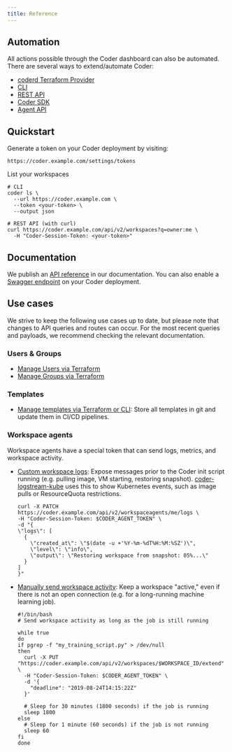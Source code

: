 ```yaml
---
title: Reference
---
```


## Automation

All actions possible through the Coder dashboard can also be automated. There
are several ways to extend/automate Coder:

- [coderd Terraform Provider](https://registry.terraform.io/providers/coder/coderd/latest)
- [CLI](../reference/cli/index.md)
- [REST API](../reference/api/index.md)
- [Coder SDK](https://pkg.go.dev/github.com/coder/coder/v2/codersdk)
- [Agent API](../reference/agent-api/index.md)

## Quickstart

Generate a token on your Coder deployment by visiting:

```shell
https://coder.example.com/settings/tokens
```

List your workspaces

```shell
# CLI
coder ls \
  --url https://coder.example.com \
  --token <your-token> \
  --output json

# REST API (with curl)
curl https://coder.example.com/api/v2/workspaces?q=owner:me \
  -H "Coder-Session-Token: <your-token>"
```

## Documentation

We publish an [API reference](../reference/api/index.md) in our documentation.
You can also enable a
[Swagger endpoint](../reference/cli/server.md#--swagger-enable) on your Coder
deployment.

## Use cases

We strive to keep the following use cases up to date, but please note that
changes to API queries and routes can occur. For the most recent queries and
payloads, we recommend checking the relevant documentation.

### Users & Groups

- [Manage Users via Terraform](https://registry.terraform.io/providers/coder/coderd/latest/docs/resources/user)
- [Manage Groups via Terraform](https://registry.terraform.io/providers/coder/coderd/latest/docs/resources/group)

### Templates

- [Manage templates via Terraform or CLI](../admin/templates/managing-templates/change-management.md):
  Store all templates in git and update them in CI/CD pipelines.

### Workspace agents

Workspace agents have a special token that can send logs, metrics, and workspace
activity.

- [Custom workspace logs](../reference/api/agents.md#patch-workspace-agent-logs):
  Expose messages prior to the Coder init script running (e.g. pulling image, VM
  starting, restoring snapshot).
  [coder-logstream-kube](https://github.com/coder/coder-logstream-kube) uses
  this to show Kubernetes events, such as image pulls or ResourceQuota
  restrictions.

  ```shell
  curl -X PATCH https://coder.example.com/api/v2/workspaceagents/me/logs \
  -H "Coder-Session-Token: $CODER_AGENT_TOKEN" \
  -d "{
  \"logs\": [
    {
      \"created_at\": \"$(date -u +'%Y-%m-%dT%H:%M:%SZ')\",
      \"level\": \"info\",
      \"output\": \"Restoring workspace from snapshot: 05%...\"
    }
  ]
  }"
  ```

- [Manually send workspace activity](../reference/api/workspaces.md#extend-workspace-deadline-by-id):
  Keep a workspace "active," even if there is not an open connection (e.g. for a
  long-running machine learning job).

  ```shell
  #!/bin/bash
  # Send workspace activity as long as the job is still running

  while true
  do
  if pgrep -f "my_training_script.py" > /dev/null
  then
    curl -X PUT "https://coder.example.com/api/v2/workspaces/$WORKSPACE_ID/extend" \
    -H "Coder-Session-Token: $CODER_AGENT_TOKEN" \
    -d '{
      "deadline": "2019-08-24T14:15:22Z"
    }'

    # Sleep for 30 minutes (1800 seconds) if the job is running
    sleep 1800
  else
    # Sleep for 1 minute (60 seconds) if the job is not running
    sleep 60
  fi
  done
  ```
